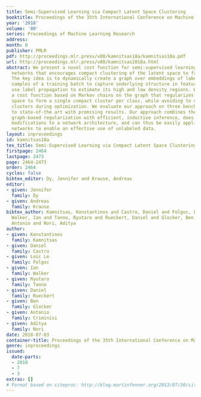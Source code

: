 ```yaml
---
title: Semi-Supervised Learning via Compact Latent Space Clustering
booktitle: Proceedings of the 35th International Conference on Machine Learning
year: '2018'
volume: '80'
series: Proceedings of Machine Learning Research
address: 
month: 0
publisher: PMLR
pdf: http://proceedings.mlr.press/v80/kamnitsas18a/kamnitsas18a.pdf
url: http://proceedings.mlr.press/v80/kamnitsas2018a.html
abstract: We present a novel cost function for semi-supervised learning of neural
  networks that encourages compact clustering of the latent space to facilitate separation.
  The key idea is to dynamically create a graph over embeddings of labeled and unlabeled
  samples of a training batch to capture underlying structure in feature space, and
  use label propagation to estimate its high and low density regions. We then devise
  a cost function based on Markov chains on the graph that regularizes the latent
  space to form a single compact cluster per class, while avoiding to disturb existing
  clusters during optimization. We evaluate our approach on three benchmarks and compare
  to state-of-the art with promising results. Our approach combines the benefits of
  graph-based regularization with efficient, inductive inference, does not require
  modifications to a network architecture, and can thus be easily applied to existing
  networks to enable an effective use of unlabeled data.
layout: inproceedings
id: kamnitsas18a
tex_title: Semi-Supervised Learning via Compact Latent Space Clustering
firstpage: 2464
lastpage: 2473
page: 2464-2473
order: 2464
cycles: false
bibtex_editor: Dy, Jennifer and Krause, Andreas
editor:
- given: Jennifer
  family: Dy
- given: Andreas
  family: Krause
bibtex_author: Kamnitsas, Konstantinos and Castro, Daniel and Folgoc, Loic Le and
  Walker, Ian and Tanno, Ryutaro and Rueckert, Daniel and Glocker, Ben and Criminisi,
  Antonio and Nori, Aditya
author:
- given: Konstantinos
  family: Kamnitsas
- given: Daniel
  family: Castro
- given: Loic Le
  family: Folgoc
- given: Ian
  family: Walker
- given: Ryutaro
  family: Tanno
- given: Daniel
  family: Rueckert
- given: Ben
  family: Glocker
- given: Antonio
  family: Criminisi
- given: Aditya
  family: Nori
date: 2018-07-03
container-title: Proceedings of the 35th International Conference on Machine Learning
genre: inproceedings
issued:
  date-parts:
  - 2018
  - 7
  - 3
extras: []
# Format based on citeproc: http://blog.martinfenner.org/2013/07/30/citeproc-yaml-for-bibliographies/
---
```

